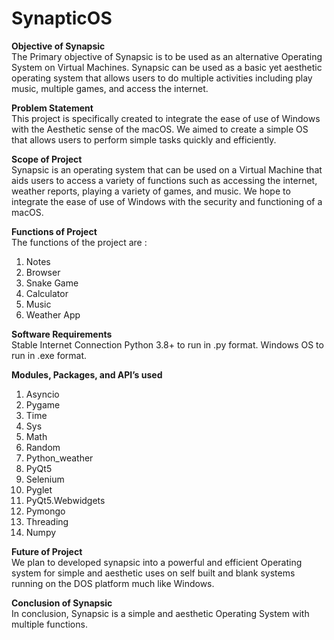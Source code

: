 # SynapticOS
**Objective of Synapsic**            
The Primary objective of Synapsic is to be used as an
alternative Operating System on Virtual Machines. Synapsic
can be used as a basic yet aesthetic operating system that
allows users to do multiple activities including play music,
multiple games, and access the internet.

**Problem Statement**               
This project is specifically created to integrate the ease of use of
Windows with the Aesthetic sense of the macOS. We aimed to
create a simple OS that allows users to perform simple tasks
quickly and efficiently.

**Scope of Project**                         
Synapsic is an operating system that can be used on a Virtual
Machine that aids users to access a variety of functions such as
accessing the internet, weather reports, playing a variety of
games, and music. We hope to integrate the ease of use of
Windows with the security and functioning of a macOS.

**Functions of Project**                  
The functions of the project are :
1. Notes
2. Browser
3. Snake Game
4. Calculator
5. Music
6. Weather App

**Software Requirements**                 
Stable Internet Connection
Python 3.8+ to run in .py format.
Windows OS to run in .exe format.

**Modules, Packages, and API’s used**                   
1. Asyncio
2. Pygame
3. Time
4. Sys
5. Math
6. Random
7. Python_weather
8. PyQt5
9. Selenium   
10. Pyglet   
11. PyQt5.Webwidgets  
12. Pymongo  
13. Threading  
14. Numpy  

**Future of Project**                  
We plan to developed synapsic into a powerful and efficient
Operating system for simple and aesthetic uses on self built
and blank systems running on the DOS platform much like
Windows.

**Conclusion of Synapsic**                 
In conclusion, Synapsic is a simple and aesthetic Operating
System with multiple functions.
